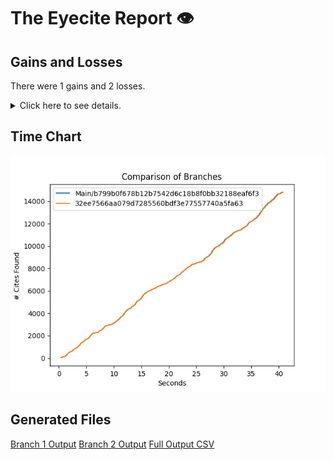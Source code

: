 # The Eyecite Report :eye:



Gains and Losses
---------
There were 1 gains and 2 losses.

<details>
<summary>Click here to see details.</summary>

|     id     |     Gain     |        Loss        |
| ---------- | ------------ | ------------------ |
|  2737168   |              |  141 Ill. 2d 204   |
|  2737168   |              | 141 Ill. 2d at 242 |
|  2737168   |  Holmes, 141 |                    |


</details>



Time Chart
---------

![image](https://raw.githubusercontent.com/freelawproject/eyecite/artifacts/190/results/chart.png)


Generated Files
---------

[Branch 1 Output](https://raw.githubusercontent.com/freelawproject/eyecite/artifacts/190/results/b799b0f678b12b7542d6c18b8f0bb32188eaf6f3.json)
[Branch 2 Output](https://raw.githubusercontent.com/freelawproject/eyecite/artifacts/190/results/32ee7566aa079d7285560bdf3e77557740a5fa63.json)
[Full Output CSV ](https://raw.githubusercontent.com/freelawproject/eyecite/artifacts/190/results/output.csv)
